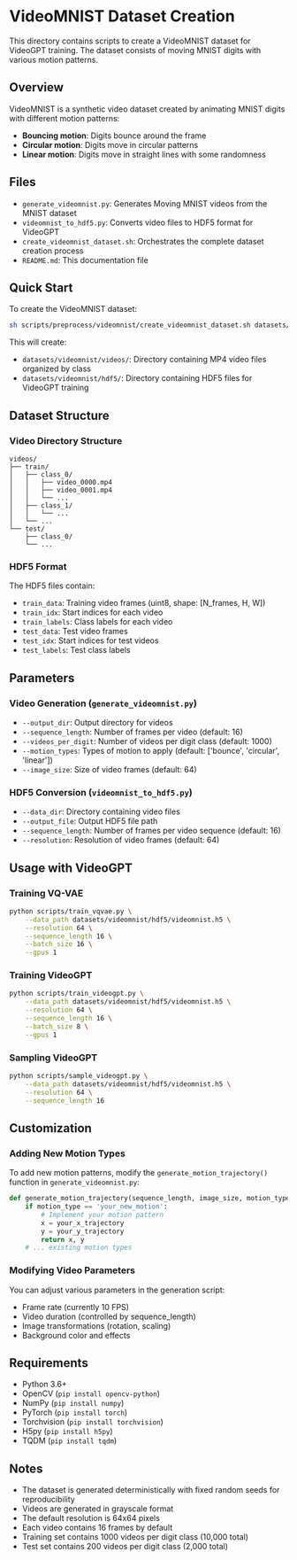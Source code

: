 # VideoMNIST Dataset Creation

This directory contains scripts to create a VideoMNIST dataset for VideoGPT training. The dataset consists of moving MNIST digits with various motion patterns.

## Overview

VideoMNIST is a synthetic video dataset created by animating MNIST digits with different motion patterns:
- **Bouncing motion**: Digits bounce around the frame
- **Circular motion**: Digits move in circular patterns
- **Linear motion**: Digits move in straight lines with some randomness

## Files

- `generate_videomnist.py`: Generates Moving MNIST videos from the MNIST dataset
- `videomnist_to_hdf5.py`: Converts video files to HDF5 format for VideoGPT
- `create_videomnist_dataset.sh`: Orchestrates the complete dataset creation process
- `README.md`: This documentation file

## Quick Start

To create the VideoMNIST dataset:

```bash
sh scripts/preprocess/videomnist/create_videomnist_dataset.sh datasets/videomnist
```

This will create:
- `datasets/videomnist/videos/`: Directory containing MP4 video files organized by class
- `datasets/videomnist/hdf5/`: Directory containing HDF5 files for VideoGPT training

## Dataset Structure

### Video Directory Structure
```
videos/
├── train/
│   ├── class_0/
│   │   ├── video_0000.mp4
│   │   ├── video_0001.mp4
│   │   └── ...
│   ├── class_1/
│   │   └── ...
│   └── ...
└── test/
    ├── class_0/
    └── ...
```

### HDF5 Format
The HDF5 files contain:
- `train_data`: Training video frames (uint8, shape: [N_frames, H, W])
- `train_idx`: Start indices for each video
- `train_labels`: Class labels for each video
- `test_data`: Test video frames
- `test_idx`: Start indices for test videos
- `test_labels`: Test class labels

## Parameters

### Video Generation (`generate_videomnist.py`)
- `--output_dir`: Output directory for videos
- `--sequence_length`: Number of frames per video (default: 16)
- `--videos_per_digit`: Number of videos per digit class (default: 1000)
- `--motion_types`: Types of motion to apply (default: ['bounce', 'circular', 'linear'])
- `--image_size`: Size of video frames (default: 64)

### HDF5 Conversion (`videomnist_to_hdf5.py`)
- `--data_dir`: Directory containing video files
- `--output_file`: Output HDF5 file path
- `--sequence_length`: Number of frames per video sequence (default: 16)
- `--resolution`: Resolution of video frames (default: 64)

## Usage with VideoGPT

### Training VQ-VAE
```bash
python scripts/train_vqvae.py \
    --data_path datasets/videomnist/hdf5/videomnist.h5 \
    --resolution 64 \
    --sequence_length 16 \
    --batch_size 16 \
    --gpus 1
```

### Training VideoGPT
```bash
python scripts/train_videogpt.py \
    --data_path datasets/videomnist/hdf5/videomnist.h5 \
    --resolution 64 \
    --sequence_length 16 \
    --batch_size 8 \
    --gpus 1
```

### Sampling VideoGPT
```bash
python scripts/sample_videogpt.py \
    --data_path datasets/videomnist/hdf5/videomnist.h5 \
    --resolution 64 \
    --sequence_length 16
```

## Customization

### Adding New Motion Types
To add new motion patterns, modify the `generate_motion_trajectory()` function in `generate_videomnist.py`:

```python
def generate_motion_trajectory(sequence_length, image_size, motion_type='bounce'):
    if motion_type == 'your_new_motion':
        # Implement your motion pattern
        x = your_x_trajectory
        y = your_y_trajectory
        return x, y
    # ... existing motion types
```

### Modifying Video Parameters
You can adjust various parameters in the generation script:
- Frame rate (currently 10 FPS)
- Video duration (controlled by sequence_length)
- Image transformations (rotation, scaling)
- Background color and effects

## Requirements

- Python 3.6+
- OpenCV (`pip install opencv-python`)
- NumPy (`pip install numpy`)
- PyTorch (`pip install torch`)
- Torchvision (`pip install torchvision`)
- H5py (`pip install h5py`)
- TQDM (`pip install tqdm`)

## Notes

- The dataset is generated deterministically with fixed random seeds for reproducibility
- Videos are generated in grayscale format
- The default resolution is 64x64 pixels
- Each video contains 16 frames by default
- Training set contains 1000 videos per digit class (10,000 total)
- Test set contains 200 videos per digit class (2,000 total)

